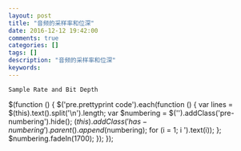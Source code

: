 ```yaml
---
layout: post
title: "音频的采样率和位深"
date: 2016-12-12 19:42:00 
comments: true
categories: []
tags: []
description: "音频的采样率和位深"
keywords: 
---
```



 
  
   
  
  
   
  
  
   
    Sample Rate and Bit Depth
   
  
 
 
  $(function () {
                $('pre.prettyprint code').each(function () {
                    var lines = $(this).text().split('\n').length;
                    var $numbering = $('').addClass('pre-numbering').hide();
                    $(this).addClass('has-numbering').parent().append($numbering);
                    for (i = 1; i ').text(i));
                    };
                    $numbering.fadeIn(1700);
                });
            });
 


